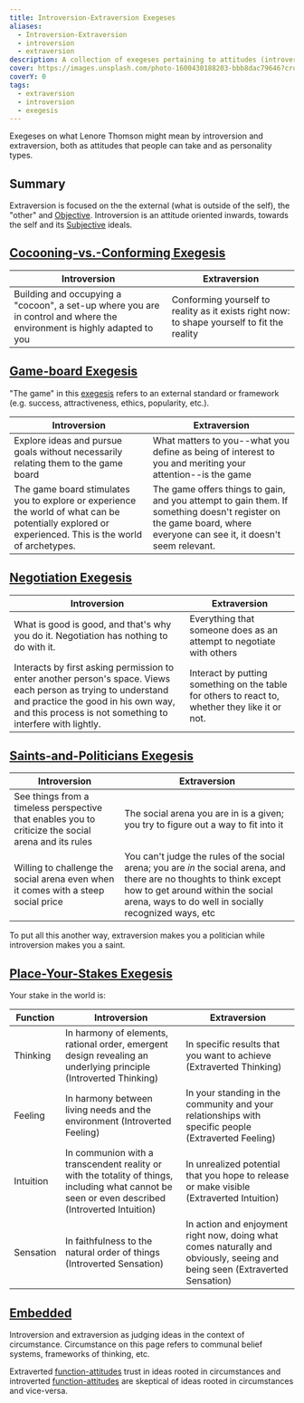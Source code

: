 ```yaml
---
title: Introversion-Extraversion Exegeses
aliases:
  - Introversion-Extraversion
  - introversion
  - extraversion
description: A collection of exegeses pertaining to attitudes (introversion and extraversion)
cover: https://images.unsplash.com/photo-1600430188203-bbb8dac79646?crop=entropy&cs=srgb&fm=jpg&ixid=M3wxOTcwMjR8MHwxfHNlYXJjaHw5fHx0YXJvdHxlbnwwfHx8fDE3NDIzNDc4NjR8MA&ixlib=rb-4.0.3&q=85
coverY: 0
tags:
  - extraversion
  - introversion
  - exegesis
---
```


Exegeses on what Lenore Thomson might mean by introversion and extraversion, both as attitudes that people can take and as personality types.

## Summary

Extraversion is focused on the the external (what is outside of the self), the "other" and [Objective](/wiki/our-difficulties/terms-with-nonobvious-meanings#objective-and-subjective). Introversion is an attitude oriented inwards, towards the self and its [Subjective](/wiki/our-difficulties/terms-with-nonobvious-meanings#objective-and-subjective) ideals.

## [Cocooning-vs.-Conforming Exegesis](/wiki/exegeses/introversion-extraversion/cocooning-vs-conforming-exegesis)

| Introversion                                                                                                            | Extraversion                                                                                |
| ----------------------------------------------------------------------------------------------------------------------- | ------------------------------------------------------------------------------------------- |
| Building and occupying a "cocoon", a set-up where you are in control and where the environment is highly adapted to you | Conforming yourself to reality as it exists right now: to shape yourself to fit the reality |

## [Game-board Exegesis](/wiki/exegeses/introversion-extraversion/game-board-exegesis)

"The game" in this [exegesis](/wiki/fundamentals/exegesis) refers to an external standard or framework (e.g. success, attractiveness, ethics, popularity, etc.).

| Introversion                                                                                                                                          | Extraversion                                                                                                                                                        |
| ----------------------------------------------------------------------------------------------------------------------------------------------------- | ------------------------------------------------------------------------------------------------------------------------------------------------------------------- |
| Explore ideas and pursue goals without necessarily relating them to the game board                                                                    | What matters to you--what you define as being of interest to you and meriting your attention--is the game                                                           |
| The game board stimulates you to explore or experience the world of what can be potentially explored or experienced. This is the world of archetypes. | The game offers things to gain, and you attempt to gain them. If something doesn't register on the game board, where everyone can see it, it doesn't seem relevant. |

## [Negotiation Exegesis](/wiki/exegeses/introversion-extraversion/negotiation-exegesis)

| Introversion                                                                                                                                                                                                       | Extraversion                                                                                    |
| ------------------------------------------------------------------------------------------------------------------------------------------------------------------------------------------------------------------ | ----------------------------------------------------------------------------------------------- |
| What is good is good, and that's why you do it. Negotiation has nothing to do with it.                                                                                                                             | Everything that someone does as an attempt to negotiate with others                             |
| Interacts by first asking permission to enter another person's space. Views each person as trying to understand and practice the good in his own way, and this process is not something to interfere with lightly. | Interact by putting something on the table for others to react to, whether they like it or not. |

## [Saints-and-Politicians Exegesis](/wiki/exegeses/introversion-extraversion/saints-and-politicians-exegesis)

| Introversion                                                                                        | Extraversion                                                                                                                                                                                                        |
| --------------------------------------------------------------------------------------------------- | ------------------------------------------------------------------------------------------------------------------------------------------------------------------------------------------------------------------- |
| See things from a timeless perspective that enables you to criticize the social arena and its rules | The social arena you are in is a given; you try to figure out a way to fit into it                                                                                                                                  |
| Willing to challenge the social arena even when it comes with a steep social price                  | You can't judge the rules of the social arena; you are _in_ the social arena, and there are no thoughts to think except how to get around within the social arena, ways to do well in socially recognized ways, etc |

To put all this another way, extraversion makes you a politician while introversion makes you a saint.

## [Place-Your-Stakes Exegesis](/wiki/exegeses/introversion-extraversion/place-your-stakes-exegesis)

Your stake in the world is:

| Function  | Introversion                                                                                                                                     | Extraversion                                                                                                               |
| --------- | ------------------------------------------------------------------------------------------------------------------------------------------------ | -------------------------------------------------------------------------------------------------------------------------- |
| Thinking  | In harmony of elements, rational order, emergent design revealing an underlying principle (Introverted Thinking)                                 | In specific results that you want to achieve (Extraverted Thinking)                                                        |
| Feeling   | In harmony between living needs and the environment (Introverted Feeling)                                                                        | In your standing in the community and your relationships with specific people (Extraverted Feeling)                        |
| Intuition | In communion with a transcendent reality or with the totality of things, including what cannot be seen or even described (Introverted Intuition) | In unrealized potential that you hope to release or make visible (Extraverted Intuition)                                   |
| Sensation | In faithfulness to the natural order of things (Introverted Sensation)                                                                           | In action and enjoyment right now, doing what comes naturally and obviously, seeing and being seen (Extraverted Sensation) |

## [Embedded](/wiki/exegeses/introversion-extraversion/embedded-exegesis)

Introversion and extraversion as judging ideas in the context of circumstance. Circumstance on this page refers to communal belief systems, frameworks of thinking, etc.

Extraverted [function-attitudes](/wiki/fundamentals/function-attitude) trust in ideas rooted in circumstances and introverted [function-attitudes](/wiki/fundamentals/function-attitude) are skeptical of ideas rooted in circumstances and vice-versa.
